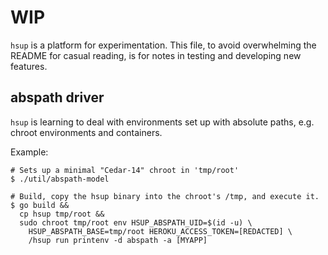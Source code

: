 # WIP

`hsup` is a platform for experimentation.  This file, to avoid
overwhelming the README for casual reading, is for notes in testing
and developing new features.

## abspath driver

`hsup` is learning to deal with environments set up with absolute
paths, e.g. chroot environments and containers.

Example:

```
# Sets up a minimal "Cedar-14" chroot in 'tmp/root'
$ ./util/abspath-model

# Build, copy the hsup binary into the chroot's /tmp, and execute it.
$ go build &&
  cp hsup tmp/root &&
  sudo chroot tmp/root env HSUP_ABSPATH_UID=$(id -u) \
	HSUP_ABSPATH_BASE=tmp/root HEROKU_ACCESS_TOKEN=[REDACTED] \
	/hsup run printenv -d abspath -a [MYAPP]
```
